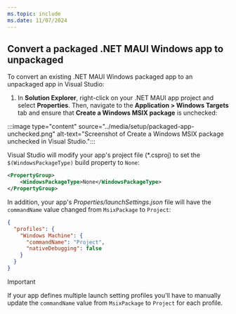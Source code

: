 ```yaml
---
ms.topic: include
ms.date: 11/07/2024
---
```


## Convert a packaged .NET MAUI Windows app to unpackaged

To convert an existing .NET MAUI Windows packaged app to an unpackaged app in Visual Studio:

1. In **Solution Explorer**, right-click on your .NET MAUI app project and select **Properties**. Then, navigate to the **Application > Windows Targets** tab and ensure that **Create a Windows MSIX package** is unchecked:

:::image type="content" source="../media/setup/packaged-app-unchecked.png" alt-text="Screenshot of Create a Windows MSIX package unchecked in Visual Studio.":::

Visual Studio will modify your app's project file (*.csproj) to set the `$(WindowsPackageType)` build property to `None`:

```xml
<PropertyGroup>
    <WindowsPackageType>None</WindowsPackageType>
</PropertyGroup>
```

In addition, your app's *Properties/launchSettings.json* file will have the `commandName` value changed from `MsixPackage` to `Project`:

```json
{
  "profiles": {
    "Windows Machine": {
      "commandName": "Project",
      "nativeDebugging": false
    }
  }
}
```

> [!IMPORTANT]
> If your app defines multiple launch setting profiles you'll have to manually update the `commandName` value from `MsixPackage` to `Project` for each profile.
